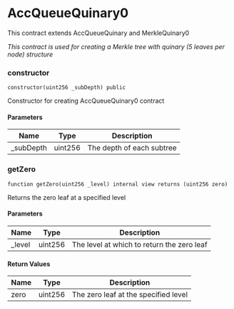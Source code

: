 # AccQueueQuinary0

This contract extends AccQueueQuinary and MerkleQuinary0

_This contract is used for creating a
Merkle tree with quinary (5 leaves per node) structure_

### constructor

```solidity
constructor(uint256 _subDepth) public
```

Constructor for creating AccQueueQuinary0 contract

#### Parameters

| Name       | Type    | Description               |
| ---------- | ------- | ------------------------- |
| \_subDepth | uint256 | The depth of each subtree |

### getZero

```solidity
function getZero(uint256 _level) internal view returns (uint256 zero)
```

Returns the zero leaf at a specified level

#### Parameters

| Name    | Type    | Description                                |
| ------- | ------- | ------------------------------------------ |
| \_level | uint256 | The level at which to return the zero leaf |

#### Return Values

| Name | Type    | Description                          |
| ---- | ------- | ------------------------------------ |
| zero | uint256 | The zero leaf at the specified level |
